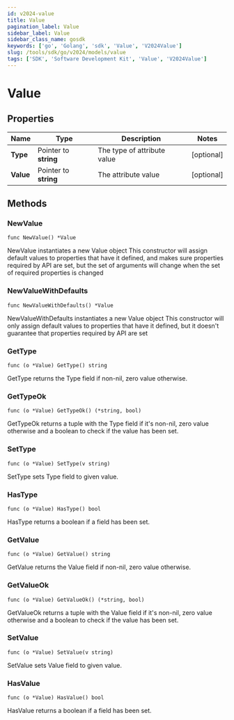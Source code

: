 ```yaml
---
id: v2024-value
title: Value
pagination_label: Value
sidebar_label: Value
sidebar_class_name: gosdk
keywords: ['go', 'Golang', 'sdk', 'Value', 'V2024Value']
slug: /tools/sdk/go/v2024/models/value
tags: ['SDK', 'Software Development Kit', 'Value', 'V2024Value']
---
```


# Value

## Properties

| Name      | Type                  | Description                 | Notes      |
| --------- | --------------------- | --------------------------- | ---------- |
| **Type**  | Pointer to **string** | The type of attribute value | [optional] |
| **Value** | Pointer to **string** | The attribute value         | [optional] |

## Methods

### NewValue

`func NewValue() *Value`

NewValue instantiates a new Value object This constructor will assign default values to properties that have it defined, and makes sure properties required by API are set, but the set of arguments will change when the set of required properties is changed

### NewValueWithDefaults

`func NewValueWithDefaults() *Value`

NewValueWithDefaults instantiates a new Value object This constructor will only assign default values to properties that have it defined, but it doesn't guarantee that properties required by API are set

### GetType

`func (o *Value) GetType() string`

GetType returns the Type field if non-nil, zero value otherwise.

### GetTypeOk

`func (o *Value) GetTypeOk() (*string, bool)`

GetTypeOk returns a tuple with the Type field if it's non-nil, zero value otherwise and a boolean to check if the value has been set.

### SetType

`func (o *Value) SetType(v string)`

SetType sets Type field to given value.

### HasType

`func (o *Value) HasType() bool`

HasType returns a boolean if a field has been set.

### GetValue

`func (o *Value) GetValue() string`

GetValue returns the Value field if non-nil, zero value otherwise.

### GetValueOk

`func (o *Value) GetValueOk() (*string, bool)`

GetValueOk returns a tuple with the Value field if it's non-nil, zero value otherwise and a boolean to check if the value has been set.

### SetValue

`func (o *Value) SetValue(v string)`

SetValue sets Value field to given value.

### HasValue

`func (o *Value) HasValue() bool`

HasValue returns a boolean if a field has been set.
